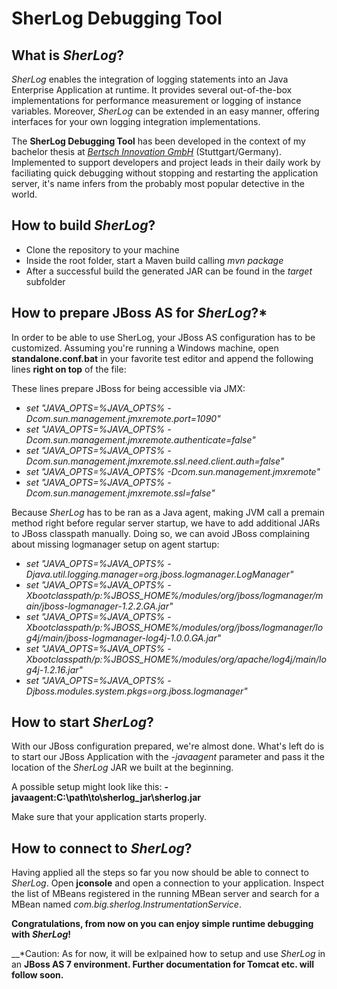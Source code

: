 # SherLog Debugging Tool #
## What is _SherLog_? ##
_SherLog_ enables the integration of logging statements into an Java Enterprise Application at runtime. It provides several out-of-the-box
implementations for performance measurement or logging of instance variables. Moreover, _SherLog_ can be extended in an easy manner,
offering interfaces for your own logging integration implementations. 

The __SherLog Debugging Tool__ has been developed in the context of my bachelor thesis at [_Bertsch Innovation GmbH_](http://bertschinnovation.com/) (Stuttgart/Germany). 
Implemented to support developers and project leads in their daily work by faciliating quick debugging without stopping and restarting the application
server, it's name infers from the probably most popular detective in the world.



## How to build _SherLog_? ##
* Clone the repository to your machine
* Inside the root folder, start a Maven build calling _mvn package_
* After a successful build the generated JAR can be found in the _target_ subfolder



## How to prepare JBoss AS for _SherLog_?* ##
In order to be able to use SherLog, your JBoss AS configuration has to be customized. Assuming you're running a Windows machine, open __standalone.conf.bat__ in your favorite test editor and append the following lines __right on top__ of the file:

These lines prepare JBoss for being accessible via JMX:

+ _set "JAVA_OPTS=%JAVA_OPTS% -Dcom.sun.management.jmxremote.port=1090"_
+ _set "JAVA_OPTS=%JAVA_OPTS% -Dcom.sun.management.jmxremote.authenticate=false"_
+ _set "JAVA_OPTS=%JAVA_OPTS% -Dcom.sun.management.jmxremote.ssl.need.client.auth=false"_
+ _set "JAVA_OPTS=%JAVA_OPTS% -Dcom.sun.management.jmxremote"_
+ _set "JAVA_OPTS=%JAVA_OPTS% -Dcom.sun.management.jmxremote.ssl=false"_

Because _SherLog_ has to be ran as a Java agent, making JVM call a premain method right before regular server startup, we have to add additional JARs to JBoss classpath manually. Doing so, we can avoid JBoss complaining about missing logmanager setup on agent startup:

+ _set "JAVA_OPTS=%JAVA_OPTS% -Djava.util.logging.manager=org.jboss.logmanager.LogManager"_
+ _set "JAVA_OPTS=%JAVA_OPTS% -Xbootclasspath/p:%JBOSS_HOME%/modules/org/jboss/logmanager/main/jboss-logmanager-1.2.2.GA.jar"_
+ _set "JAVA_OPTS=%JAVA_OPTS% -Xbootclasspath/p:%JBOSS_HOME%/modules/org/jboss/logmanager/log4j/main/jboss-logmanager-log4j-1.0.0.GA.jar"_
+ _set "JAVA_OPTS=%JAVA_OPTS% -Xbootclasspath/p:%JBOSS_HOME%/modules/org/apache/log4j/main/log4j-1.2.16.jar"_
+ _set "JAVA_OPTS=%JAVA_OPTS% -Djboss.modules.system.pkgs=org.jboss.logmanager"_



## How to start _SherLog_? ##
With our JBoss configuration prepared, we're almost done. What's left do is to start our JBoss Application with the _-javaagent_ parameter and pass it the location of the _SherLog_ JAR we built at the beginning.

A possible setup might look like this: __-javaagent:C:\path\to\sherlog_jar\sherlog.jar__

Make sure that your application starts properly.


## How to connect to _SherLog_? ##
Having applied all the steps so far you now should be able to connect to _SherLog_. Open __jconsole__ and open a connection to your application. Inspect the list of MBeans registered in the running MBean server and search for a MBean named _com.big.sherlog.InstrumentationService_. 

__Congratulations, from now on you can enjoy simple runtime debugging with _SherLog_!__


 __*Caution: As for now, it will be exlpained how to setup and use _SherLog_ in an __JBoss AS 7 environment. Further documentation for Tomcat etc. will follow soon.__
